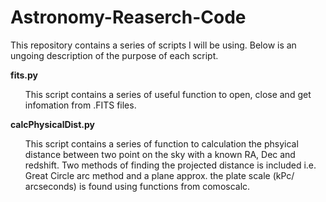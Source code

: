 # Astronomy-Reaserch-Code

This repository contains a series of scripts I will be using. Below is an ungoing description of the purpose of each script.

<b>fits.py</b> <br>
 <ul>This script contains a series of useful function to open, close and get infomation from .FITS files.</ul>
 
 <b>calcPhysicalDist.py</b> <br>
  <ul>This script contains a series of function to calculation the phsyical distance between two point on the sky with a known RA, Dec and redshift. Two methods of finding the projected distance is included i.e. Great Circle arc method and a plane approx. the plate scale (kPc/ arcseconds) is found using functions from comoscalc.</ul>
